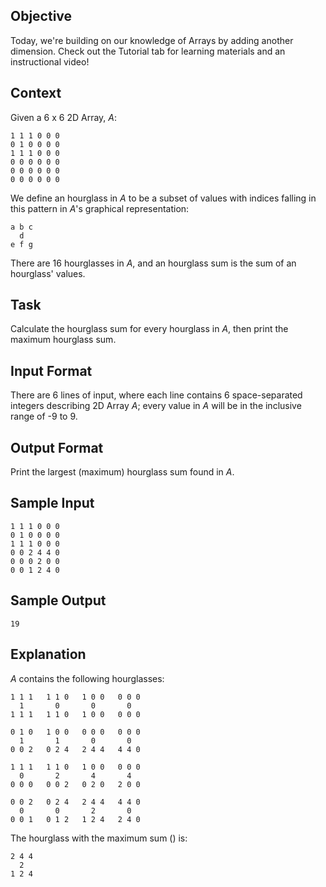 ## Objective
Today, we're building on our knowledge of Arrays by adding another dimension. Check out the Tutorial tab for learning materials and an instructional video!

## Context
Given a 6 x 6 2D Array, *A*:
```
1 1 1 0 0 0
0 1 0 0 0 0
1 1 1 0 0 0
0 0 0 0 0 0
0 0 0 0 0 0
0 0 0 0 0 0
```
We define an hourglass in *A* to be a subset of values with indices falling in this pattern in *A*'s graphical representation:
```
a b c
  d
e f g
```
There are 16 hourglasses in *A*, and an hourglass sum is the sum of an hourglass' values.

## Task
Calculate the hourglass sum for every hourglass in *A*, then print the maximum hourglass sum.

## Input Format

There are 6 lines of input, where each line contains 6 space-separated integers describing 2D Array *A*; every value in *A* will be in the inclusive range of -9 to 9.

## Output Format

Print the largest (maximum) hourglass sum found in *A*.

## Sample Input
```
1 1 1 0 0 0
0 1 0 0 0 0
1 1 1 0 0 0
0 0 2 4 4 0
0 0 0 2 0 0
0 0 1 2 4 0
```
## Sample Output
`19`

## Explanation

*A* contains the following hourglasses:
```
1 1 1   1 1 0   1 0 0   0 0 0
  1       0       0       0
1 1 1   1 1 0   1 0 0   0 0 0

0 1 0   1 0 0   0 0 0   0 0 0
  1       1       0       0
0 0 2   0 2 4   2 4 4   4 4 0

1 1 1   1 1 0   1 0 0   0 0 0
  0       2       4       4
0 0 0   0 0 2   0 2 0   2 0 0

0 0 2   0 2 4   2 4 4   4 4 0
  0       0       2       0
0 0 1   0 1 2   1 2 4   2 4 0
```

The hourglass with the maximum sum () is:
```
2 4 4
  2
1 2 4
```